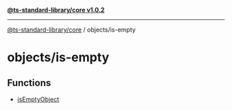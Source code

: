 [**@ts-standard-library/core v1.0.2**](../../README.md)

***

[@ts-standard-library/core](../../modules.md) / objects/is-empty

# objects/is-empty

## Functions

- [isEmptyObject](functions/isEmptyObject.md)
